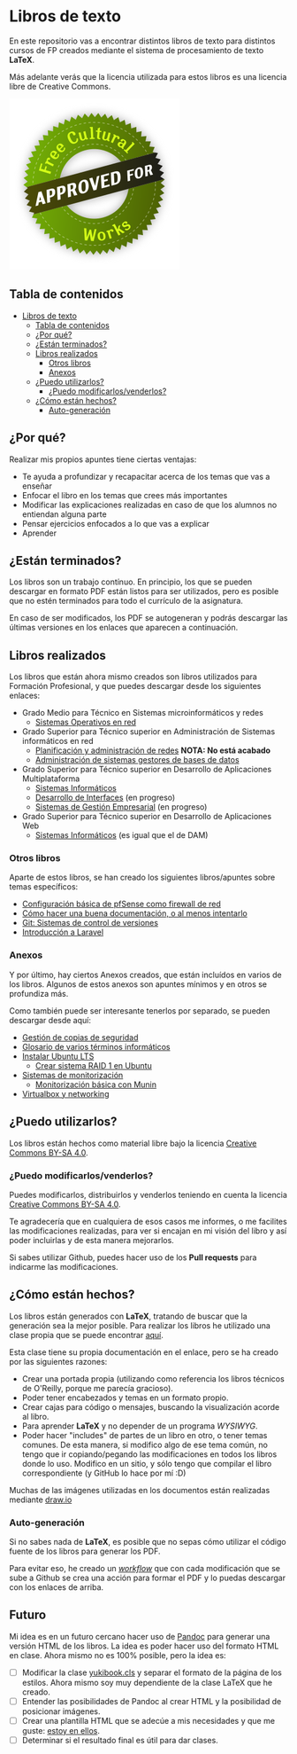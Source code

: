 # Libros de texto
En este repositorio vas a encontrar distintos libros de texto para distintos cursos de FP creados mediante el sistema de procesamiento de texto **LaTeX**.

Más adelante verás que la licencia utilizada para estos libros es una licencia libre de Creative Commons.


![Cultura libre](https://raw.githubusercontent.com/yuki/yukibook.cls/main/img/seal.svg)


## Tabla de contenidos
- [Libros de texto](#libros-de-texto)
  - [Tabla de contenidos](#tabla-de-contenidos)
  - [¿Por qué?](#por-qué)
  - [¿Están terminados?](#están-terminados)
  - [Libros realizados](#libros-realizados)
    - [Otros libros](#otros-libros)
    - [Anexos](#anexos)
  - [¿Puedo utilizarlos?](#puedo-utilizarlos)
    - [¿Puedo modificarlos/venderlos?](#puedo-modificarlosvenderlos)
  - [¿Cómo están hechos?](#cómo-están-hechos)
    - [Auto-generación](#auto-generación)



## ¿Por qué?
Realizar mis propios apuntes tiene ciertas ventajas:
* Te ayuda a profundizar y recapacitar acerca de los temas que vas a enseñar
* Enfocar el libro en los temas que crees más importantes
* Modificar las explicaciones realizadas en caso de que los alumnos no entiendan alguna parte
* Pensar ejercicios enfocados a lo que vas a explicar
* Aprender



## ¿Están terminados?
Los libros son un trabajo contínuo. En principio, los que se pueden descargar en formato PDF están listos para ser utilizados, pero es posible que no estén terminados para todo el currículo de la asignatura.

En caso de ser modificados, los PDF se autogeneran y podrás descargar las últimas versiones en los enlaces que aparecen a continuación.



## Libros realizados
Los libros que están ahora mismo creados son libros utilizados para Formación Profesional, y que puedes descargar desde los siguientes enlaces:

* Grado Medio para Técnico en Sistemas microinformáticos y redes
  * [Sistemas Operativos en red](https://github.com/yuki/my-books/releases/download/latest/SOred.pdf)
* Grado Superior para Técnico superior en Administración de Sistemas informáticos en red
  * [Planificación y administración de redes](https://github.com/yuki/my-books/releases/download/latest/redes_book.pdf) **NOTA: No está acabado**
  * [Administración de sistemas gestores de bases de datos](https://github.com/yuki/my-books/releases/download/latest/sgbd_book.pdf)
* Grado Superior para Técnico superior en Desarrollo de Aplicaciones Multiplataforma
  * [Sistemas Informáticos](https://github.com/yuki/my-books/releases/download/latest/sistemas_informaticos.pdf)
  * [Desarrollo de Interfaces](https://github.com/yuki/my-books/releases/download/latest/desarrollo_interfaces.pdf) (en progreso)
  * [Sistemas de Gestión Empresarial](https://github.com/yuki/my-books/releases/download/latest/sistemas_gestion_empresarial.pdf) (en progreso)
* Grado Superior para Técnico superior en Desarrollo de Aplicaciones Web
  * [Sistemas Informáticos](https://github.com/yuki/my-books/releases/download/latest/sistemas_informaticos_web.pdf) (es igual que el de DAM)


### Otros libros
Aparte de estos libros, se han creado los siguientes libros/apuntes sobre temas específicos:
* [Configuración básica de pfSense como firewall de red](https://github.com/yuki/my-books/releases/download/latest/pfsense_book.pdf)
* [Cómo hacer una buena documentación, o al menos intentarlo](https://github.com/yuki/my-books/releases/download/latest/como_hacer_documentacion.pdf)
* [Git: Sistemas de control de versiones](https://github.com/yuki/my-books/releases/download/latest/git_book.pdf)
* [Introducción a Laravel](https://github.com/yuki/my-books/releases/download/latest/laravel_book.pdf)


### Anexos
Y por último, hay ciertos Anexos creados, que están incluídos en varios de los libros. Algunos de estos anexos son apuntes mínimos y en otros se profundiza más.

Como también puede ser interesante tenerlos por separado, se pueden descargar desde aquí:
* [Gestión de copias de seguridad](https://github.com/yuki/my-books/releases/download/latest/gestion_backups_anexo.pdf)
* [Glosario de varios términos informáticos](https://github.com/yuki/my-books/releases/download/latest/glosario_anexo.pdf)
* [Instalar Ubuntu LTS](https://github.com/yuki/my-books/releases/download/latest/instalar_ubuntu_lts_anexo.pdf)
  * [Crear sistema RAID 1 en Ubuntu](https://github.com/yuki/my-books/releases/download/latest/ubuntu_raid1_anexo.pdf)
* [Sistemas de monitorización](https://github.com/yuki/my-books/releases/download/latest/sistemas_monitorizacion_anexo.pdf)
  * [Monitorización básica con Munin](https://github.com/yuki/my-books/releases/download/latest/monitorizacion_munin_anexo.pdf)
* [Virtualbox y networking](https://github.com/yuki/my-books/releases/download/latest/virtualbox_networking_anexo.pdf)




## ¿Puedo utilizarlos?
Los libros están hechos como material libre bajo la licencia [Creative Commons BY-SA 4.0](https://creativecommons.org/licenses/by-sa/4.0/deed.es).


### ¿Puedo modificarlos/venderlos?
Puedes modificarlos, distribuirlos y venderlos teniendo en cuenta la licencia [Creative Commons BY-SA 4.0](https://creativecommons.org/licenses/by-sa/4.0/deed.es).

Te agradecería que en cualquiera de esos casos me informes, o me facilites las modificaciones realizadas, para ver si encajan en mi visión del libro y así poder incluirlas y de esta manera mejorarlos.

Si sabes utilizar Github, puedes hacer uso de los **Pull requests** para indicarme las modificaciones.



## ¿Cómo están hechos?
Los libros están generados con **LaTeX**, tratando de buscar que la generación sea la mejor posible. Para realizar los libros he utilizado una clase propia que se puede encontrar [aquí](https://github.com/yuki/yukibook.cls).

Esta clase tiene su propia documentación en el enlace, pero se ha creado por las siguientes razones:
* Crear una portada propia (utilizando como referencia los libros técnicos de O'Reilly, porque me parecía gracioso).
* Poder tener encabezados y temas en un formato propio.
* Crear cajas para código o mensajes, buscando la visualización acorde al libro.
* Para aprender **LaTeX** y no depender de un programa _WYSIWYG_.
* Poder hacer "includes" de partes de un libro en otro, o tener temas comunes. De esta manera, si modifico algo de ese tema común, no tengo que ir copiando/pegando las modificaciones en todos los libros donde lo uso. Modifico en un sitio, y sólo tengo que compilar el libro correspondiente (y GitHub lo hace por mí :D)

Muchas de las imágenes utilizadas en los documentos están realizadas mediante [draw.io](https://www.diagrams.net/)

### Auto-generación
Si no sabes nada de **LaTeX**, es posible que no sepas cómo utilizar el código fuente de los libros para generar los PDF. 

Para evitar eso, he creado un _[workflow](https://github.com/yuki/my-books/blob/main/.github/workflows/build-and-publish.yml)_ que con cada modificación que se sube a Github se crea una acción para formar el PDF y lo puedas descargar con los enlaces de arriba.


## Futuro
Mi idea es en un futuro cercano hacer uso de [Pandoc](https://pandoc.org/) para generar una versión HTML de los libros. La idea es poder hacer uso del formato HTML en clase. Ahora mismo no es 100% posible, pero la idea es:

- [ ] Modificar la clase [yukibook.cls](https://github.com/yuki/yukibook.cls) y separar el formato de la página de los estilos. Ahora mismo soy muy dependiente de la clase LaTeX que he creado.
- [ ] Entender las posibilidades de Pandoc al crear HTML y la posibilidad de posicionar imágenes.
- [ ] Crear una plantilla HTML que se adecúe a mis necesidades y que me guste: [estoy en ellos](https://github.com/yuki/pandoc-template-bootstrap5).
- [ ] Determinar si el resultado final es útil para dar clases.
